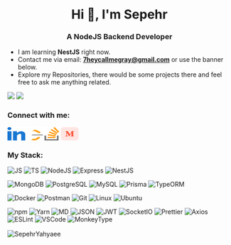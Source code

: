 <h1 align="center">Hi 👋, I'm Sepehr</h1>
<h3 align="center">A NodeJS Backend Developer</h3>

- I am learning **NestJS** right now.
- Contact me via email: **7heycallmegray@gmail.com** or use the banner below.
- Explore my Repositories, there would be some projects there and feel free to ask me anything related.

<div>



  
<a href = "mailto:7heycallmegray@gmail.com"><img src="https://ziadoua.github.io/m3-Markdown-Badges/badges/Gmail/gmail2.svg" target="_blank"></a>
<a href = "https://t.me/SepehrYhY"><img src="https://ziadoua.github.io/m3-Markdown-Badges/badges/Telegram/telegram2.svg" target="_blank"></a>
</div><h3 align="left">Connect with me:</h3>
<p align="left">
<a href="https://linkedin.com/in/sepehr-yahyaee-3371922ba" target="blank"><img align="center" src="https://raw.githubusercontent.com/teamedwardforever/Readme-Generator/71f25dd8b98329b168142a6b782a107b75eab178/svg/Social/linked-in-alt.svg" alt="sepehr-yahyaee-3371922ba" height="30" width="40" /></a><a href="https://www.leetcode.com/SepehrYahyaee" target="blank"><img align="center" src="https://raw.githubusercontent.com/teamedwardforever/Readme-Generator/71f25dd8b98329b168142a6b782a107b75eab178/svg/Social/leet-code.svg" alt="SepehrYahyaee" height="30" width="40" /></a><a href="https://stackoverflow.com/users/23586275/sepehr-yahyaee" target="blank"><img align="center" src="https://raw.githubusercontent.com/teamedwardforever/Readme-Generator/71f25dd8b98329b168142a6b782a107b75eab178/svg/Social/stack-overflow.svg" alt="23586275/sepehr-yahyaee" height="30" width="40" /></a><a href="https://medium.com/@7heycallmegray" target="blank"><img align="center" src="https://raw.githubusercontent.com/teamedwardforever/Readme-Generator/71f25dd8b98329b168142a6b782a107b75eab178/svg/Social/medium.svg" alt="@7heycallmegray" height="30" width="40" /></a></p>

<h3 align="left">My Stack:</h3>
<p align="left">
<div>

![JS](https://ziadoua.github.io/m3-Markdown-Badges/badges/Javascript/javascript3.svg)
![TS](	https://ziadoua.github.io/m3-Markdown-Badges/badges/TypeScript/typescript1.svg)
![NodeJS](https://ziadoua.github.io/m3-Markdown-Badges/badges/NodeJS/nodejs2.svg)
![Express](https://ziadoua.github.io/m3-Markdown-Badges/badges/Express/express2.svg)
![NestJS](https://ziadoua.github.io/m3-Markdown-Badges/badges/NestJS/nestjs1.svg)

![MongoDB](https://ziadoua.github.io/m3-Markdown-Badges/badges/MongoDB/mongodb1.svg)
![PostgreSQL](https://ziadoua.github.io/m3-Markdown-Badges/badges/PostgreSQL/postgresql2.svg)
![MySQL](	https://ziadoua.github.io/m3-Markdown-Badges/badges/MySQL/mysql1.svg)
![Prisma](https://ziadoua.github.io/m3-Markdown-Badges/badges/Prisma/prisma1.svg)
![TypeORM](https://ziadoua.github.io/m3-Markdown-Badges/badges/TypeORM/typeorm2.svg)

![Docker](https://ziadoua.github.io/m3-Markdown-Badges/badges/Docker/docker3.svg)
![Postman](https://ziadoua.github.io/m3-Markdown-Badges/badges/Postman/postman1.svg)
![Git](https://ziadoua.github.io/m3-Markdown-Badges/badges/Git/git2.svg)
![Linux](https://ziadoua.github.io/m3-Markdown-Badges/badges/Linux/linux2.svg)
![Ubuntu](https://ziadoua.github.io/m3-Markdown-Badges/badges/Ubuntu/ubuntu1.svg)

![npm](https://ziadoua.github.io/m3-Markdown-Badges/badges/npm/npm1.svg)
![Yarn](https://ziadoua.github.io/m3-Markdown-Badges/badges/Yarn/yarn2.svg)
![MD](https://ziadoua.github.io/m3-Markdown-Badges/badges/Markdown/markdown3.svg)
![JSON](https://ziadoua.github.io/m3-Markdown-Badges/badges/JSON/json2.svg)
![JWT](https://ziadoua.github.io/m3-Markdown-Badges/badges/JWT/jwt1.svg)
![SocketIO](https://ziadoua.github.io/m3-Markdown-Badges/badges/SocketIO/socketio3.svg)
![Prettier](https://ziadoua.github.io/m3-Markdown-Badges/badges/Prettier/prettier1.svg)
![Axios](https://ziadoua.github.io/m3-Markdown-Badges/badges/Axios/axios1.svg)
![ESLint](https://ziadoua.github.io/m3-Markdown-Badges/badges/ESLint/eslint1.svg)
![VSCode](https://ziadoua.github.io/m3-Markdown-Badges/badges/VisualStudioCode/visualstudiocode2.svg)
![MonkeyType](https://ziadoua.github.io/m3-Markdown-Badges/badges/MonkeyType/monkeytype3.svg)

</div>
</p>

<img align="center" height="180em" src="https://github-readme-stats.vercel.app/api/top-langs/?username=SepehrYahyaee&langs_count=8&theme=transparent" alt=SepehrYahyaee />
